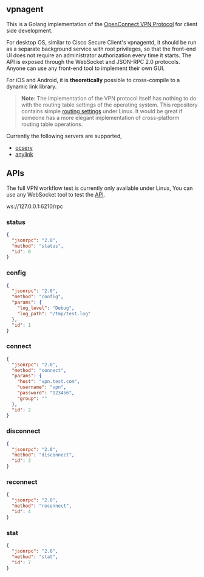 ## vpnagent

This is a Golang implementation of the [OpenConnect VPN Protocol](https://datatracker.ietf.org/doc/html/draft-mavrogiannopoulos-openconnect-03) for client side development. 

For desktop OS, similar to Cisco Secure Client's vpnagentd, it should be run as a separate background service with root privileges, so that the front-end UI does not require an administrator authorization every time it starts. The API is exposed through the WebSocket and JSON-RPC 2.0 protocols. Anyone can use any front-end tool to implement their own GUI.

For iOS and Android, it is **theoretically** possible to cross-compile to a dynamic link library.

> **Note**: The implementation of the VPN protocol itself has nothing to do with the routing table settings of the operating system. This repository contains simple [routing settings](https://github.com/dtlslink/vpnagent/blob/main/utils/utils_linux.go) under Linux. It would be great if someone has a more elegant implementation of cross-platform routing table operations.

Currently the following servers are supported,

- [ocserv](https://gitlab.com/openconnect/ocserv)
- [anylink](https://github.com/bjdgyc/anylink)

## APIs

The full VPN workflow test is currently only available under Linux, You can use any WebSocket tool to test the [API](https://github.com/dtlslink/vpnagent/blob/main/rpc/rpc.go).

ws://127.0.0.1:6210/rpc

### status

```json
{
  "jsonrpc": "2.0",
  "method": "status",
  "id": 0
}
```

### config

```json
{
  "jsonrpc": "2.0",
  "method": "config",
  "params": {
    "log_level": "Debug",
    "log_path": "/tmp/test.log"
  },
  "id": 1
}
```

### connect

```json
{
  "jsonrpc": "2.0",
  "method": "connect",
  "params": {
    "host": "vpn.test.com",
    "username": "vpn",
    "password": "123456",
    "group": ""
  },
  "id": 2
}
```

### disconnect

```json
{
  "jsonrpc": "2.0",
  "method": "disconnect",
  "id": 3
}
```

### reconnect

```json
{
  "jsonrpc": "2.0",
  "method": "reconnect",
  "id": 4
}
```

### stat

```json
{
  "jsonrpc": "2.0",
  "method": "stat",
  "id": 7
}
```
